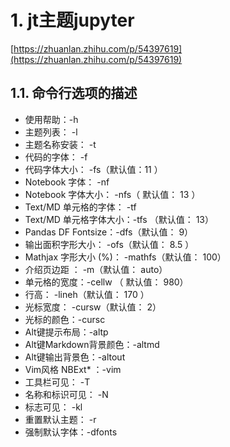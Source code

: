 # 1. jt主题jupyter


















[https://zhuanlan.zhihu.com/p/54397619](https://zhuanlan.zhihu.com/p/54397619)


















## 1.1. **命令行选项的描述**

-   使用帮助：-h
-   主题列表： -l
-   主题名称安装： -t
-   代码的字体： -f
-   代码字体大小： -fs（默认值：11 ）
-   Notebook 字体： -nf
-   Notebook 字体大小： -nfs（ 默认值： 13 ）
-   Text/MD 单元格的字体： -tf
-   Text/MD 单元格字体大小：-tfs （默认值： 13）
-   Pandas DF Fontsize：-dfs（默认值： 9）
-   输出面积字形大小： -ofs（默认值： 8.5 ）
-   Mathjax 字形大小 (%)： -mathfs（默认值： 100）
-   介绍页边距 ： -m（默认值： auto）
-   单元格的宽度：-cellw （ 默认值： 980）
-   行高： -lineh（默认值： 170 ）
-   光标宽度： -cursw（默认值： 2）
-   光标的颜色：-cursc
-   Alt键提示布局：-altp
-   Alt键Markdown背景颜色：-altmd
-   Alt键输出背景色：-altout
-   Vim风格 NBExt* ：-vim
-   工具栏可见： -T
-   名称和标识可见： -N
-   标志可见： -kl
-   重置默认主题： -r
-   强制默认字体：-dfonts



























